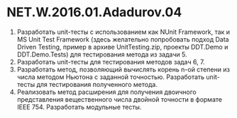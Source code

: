 # NET.W.2016.01.Adadurov.04

1. Разработать unit-тесты с использованием как NUnit Framework, так и MS Unit Test Framework 
  (здесь желательно попробовать подход  Data Driven Testing, пример в архиве UnitTesting.zip, проекты DDT.Demo и DDT.Demo.Tests) 
  для тестирования метода из задачи 5. 
2. Разработать unit-тесты для тестирования методов задач 6, 7. 
3. Разработать метод, позволяющий вычислять корень n-ой степени из числа методом Ньютона с заданной точностью.
   Разработать unit-тесты для тестирования полученного метода.
4. Реализовать метод расширения для получения двоичного представления вещественного числа двойной точности в формате IEEE 754.
   Разработать модульные тесты.

